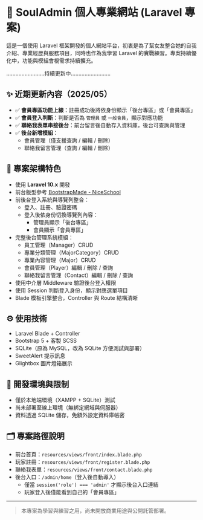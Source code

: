 # 💼 SoulAdmin 個人專業網站 (Laravel 專案)

這是一個使用 Laravel 框架開發的個人網站平台，初衷是為了幫女友整合她的自我介紹、專業經歷與服務項目，同時也作為我學習 Laravel 的實戰練習。專案持續優化中，功能與模組會視需求持續擴充。

.........................持續更新中..........................

## ✨ 近期更新內容（2025/05）

-   ✅ **會員專區功能上線**：註冊成功後將依身份顯示「後台專區」或「會員專區」
-   ✅ **會員登入判斷**：判斷是否為 `管理員` 或 `一般會員`，顯示對應功能
-   ✅ **聯絡我表單串接後台**：前台留言後自動存入資料庫，後台可查詢與管理
-   ✅ **後台新增模組**：
    -   會員管理（僅支援查詢 / 編輯 / 刪除）
    -   聯絡我留言管理（查詢 / 編輯 / 刪除）

## 🔧 專案架構特色

-   使用 **Laravel 10.x** 開發
-   前台版型參考 [BootstrapMade - NiceSchool](https://bootstrapmade.com/nice-school-bootstrap-education-template/)
-   前後台登入系統與導覽列整合：
    -   登入、註冊、驗證密碼
    -   登入後依身份切換導覽列內容：
        -   管理員顯示「後台專區」
        -   會員顯示「會員專區」
-   完整後台管理系統模組：
    -   員工管理（Manager）CRUD
    -   專業分類管理（MajorCategory）CRUD
    -   專業內容管理（Major）CRUD
    -   會員管理（Player）編輯 / 刪除 / 查詢
    -   聯絡我留言管理（Contact）編輯 / 刪除 / 查詢
-   使用中介層 Middleware 驗證後台登入權限
-   使用 Session 判斷登入身份，顯示對應選單項目
-   Blade 模板引擎整合，Controller 與 Route 結構清晰

## ⚙️ 使用技術

-   Laravel Blade + Controller
-   Bootstrap 5 + 客製 SCSS
-   SQLite（原為 MySQL，改為 SQLite 方便測試與部署）
-   SweetAlert 提示訊息
-   Glightbox 圖片燈箱展示

## 🧪 開發環境與限制

-   僅於本地端環境（XAMPP + SQLite）測試
-   尚未部署至線上環境（無綁定網域與伺服器）
-   資料透過 SQLite 儲存，免額外設定資料庫帳密

## 🗂️ 專案路徑說明

-   前台首頁：`resources/views/front/index.blade.php`
-   玩家註冊：`resources/views/front/register.blade.php`
-   聯絡我表單：`resources/views/front/contact.blade.php`
-   後台入口：`/admin/home`（登入後自動導入）
    -   僅當 `session('role') === 'admin'` 才顯示後台入口連結
    -   玩家登入後僅能看到自己的「會員專區」

---

> 本專案為學習與練習之用，尚未開放商業用途與公開託管部署。
